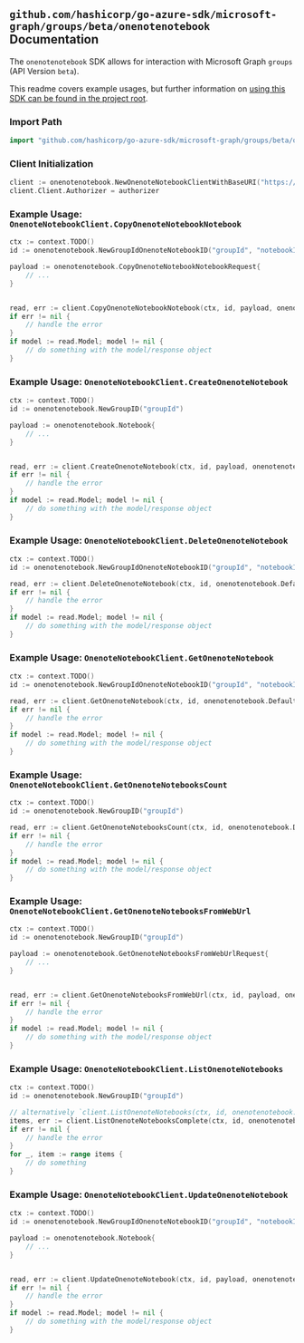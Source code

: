 
## `github.com/hashicorp/go-azure-sdk/microsoft-graph/groups/beta/onenotenotebook` Documentation

The `onenotenotebook` SDK allows for interaction with Microsoft Graph `groups` (API Version `beta`).

This readme covers example usages, but further information on [using this SDK can be found in the project root](https://github.com/hashicorp/go-azure-sdk/tree/main/docs).

### Import Path

```go
import "github.com/hashicorp/go-azure-sdk/microsoft-graph/groups/beta/onenotenotebook"
```


### Client Initialization

```go
client := onenotenotebook.NewOnenoteNotebookClientWithBaseURI("https://graph.microsoft.com")
client.Client.Authorizer = authorizer
```


### Example Usage: `OnenoteNotebookClient.CopyOnenoteNotebookNotebook`

```go
ctx := context.TODO()
id := onenotenotebook.NewGroupIdOnenoteNotebookID("groupId", "notebookId")

payload := onenotenotebook.CopyOnenoteNotebookNotebookRequest{
	// ...
}


read, err := client.CopyOnenoteNotebookNotebook(ctx, id, payload, onenotenotebook.DefaultCopyOnenoteNotebookNotebookOperationOptions())
if err != nil {
	// handle the error
}
if model := read.Model; model != nil {
	// do something with the model/response object
}
```


### Example Usage: `OnenoteNotebookClient.CreateOnenoteNotebook`

```go
ctx := context.TODO()
id := onenotenotebook.NewGroupID("groupId")

payload := onenotenotebook.Notebook{
	// ...
}


read, err := client.CreateOnenoteNotebook(ctx, id, payload, onenotenotebook.DefaultCreateOnenoteNotebookOperationOptions())
if err != nil {
	// handle the error
}
if model := read.Model; model != nil {
	// do something with the model/response object
}
```


### Example Usage: `OnenoteNotebookClient.DeleteOnenoteNotebook`

```go
ctx := context.TODO()
id := onenotenotebook.NewGroupIdOnenoteNotebookID("groupId", "notebookId")

read, err := client.DeleteOnenoteNotebook(ctx, id, onenotenotebook.DefaultDeleteOnenoteNotebookOperationOptions())
if err != nil {
	// handle the error
}
if model := read.Model; model != nil {
	// do something with the model/response object
}
```


### Example Usage: `OnenoteNotebookClient.GetOnenoteNotebook`

```go
ctx := context.TODO()
id := onenotenotebook.NewGroupIdOnenoteNotebookID("groupId", "notebookId")

read, err := client.GetOnenoteNotebook(ctx, id, onenotenotebook.DefaultGetOnenoteNotebookOperationOptions())
if err != nil {
	// handle the error
}
if model := read.Model; model != nil {
	// do something with the model/response object
}
```


### Example Usage: `OnenoteNotebookClient.GetOnenoteNotebooksCount`

```go
ctx := context.TODO()
id := onenotenotebook.NewGroupID("groupId")

read, err := client.GetOnenoteNotebooksCount(ctx, id, onenotenotebook.DefaultGetOnenoteNotebooksCountOperationOptions())
if err != nil {
	// handle the error
}
if model := read.Model; model != nil {
	// do something with the model/response object
}
```


### Example Usage: `OnenoteNotebookClient.GetOnenoteNotebooksFromWebUrl`

```go
ctx := context.TODO()
id := onenotenotebook.NewGroupID("groupId")

payload := onenotenotebook.GetOnenoteNotebooksFromWebUrlRequest{
	// ...
}


read, err := client.GetOnenoteNotebooksFromWebUrl(ctx, id, payload, onenotenotebook.DefaultGetOnenoteNotebooksFromWebUrlOperationOptions())
if err != nil {
	// handle the error
}
if model := read.Model; model != nil {
	// do something with the model/response object
}
```


### Example Usage: `OnenoteNotebookClient.ListOnenoteNotebooks`

```go
ctx := context.TODO()
id := onenotenotebook.NewGroupID("groupId")

// alternatively `client.ListOnenoteNotebooks(ctx, id, onenotenotebook.DefaultListOnenoteNotebooksOperationOptions())` can be used to do batched pagination
items, err := client.ListOnenoteNotebooksComplete(ctx, id, onenotenotebook.DefaultListOnenoteNotebooksOperationOptions())
if err != nil {
	// handle the error
}
for _, item := range items {
	// do something
}
```


### Example Usage: `OnenoteNotebookClient.UpdateOnenoteNotebook`

```go
ctx := context.TODO()
id := onenotenotebook.NewGroupIdOnenoteNotebookID("groupId", "notebookId")

payload := onenotenotebook.Notebook{
	// ...
}


read, err := client.UpdateOnenoteNotebook(ctx, id, payload, onenotenotebook.DefaultUpdateOnenoteNotebookOperationOptions())
if err != nil {
	// handle the error
}
if model := read.Model; model != nil {
	// do something with the model/response object
}
```
